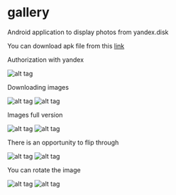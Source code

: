 # gallery
Android application to display photos from yandex.disk

You can download apk file from this [link](https://yadi.sk/d/YwzbsgkA3V8LxM)


Authorization with yandex

![alt tag](https://pp.userapi.com/c834400/v834400122/12e87b/DtTVsMesGvo.jpg)


Downloading images

![alt tag](https://pp.userapi.com/c834400/v834400122/12e882/wK210TPHnyo.jpg)
![alt tag](https://pp.userapi.com/c621703/v621703189/92ea4/dXXUwHHhOSc.jpg)


Images full version

![alt tag](https://pp.userapi.com/c834400/v834400122/12e86c/SUOzm9m3Ics.jpg)
![alt tag](https://pp.userapi.com/c834400/v834400122/12e874/n_8wEFQC9zg.jpg)


There is an opportunity to flip through

![alt tag](https://pp.userapi.com/c834203/v834203122/12b473/tLDRxQ6jC8U.jpg)
![alt tag](https://pp.userapi.com/c834203/v834203122/12b47a/AZJScPWLYGs.jpg)


You can rotate the image

![alt tag](https://pp.userapi.com/c845021/v845021122/41a13/ADnw_i6j2zY.jpg)
![alt tag](https://pp.userapi.com/c845021/v845021122/41a1a/e_cUTYOGvGU.jpg)
